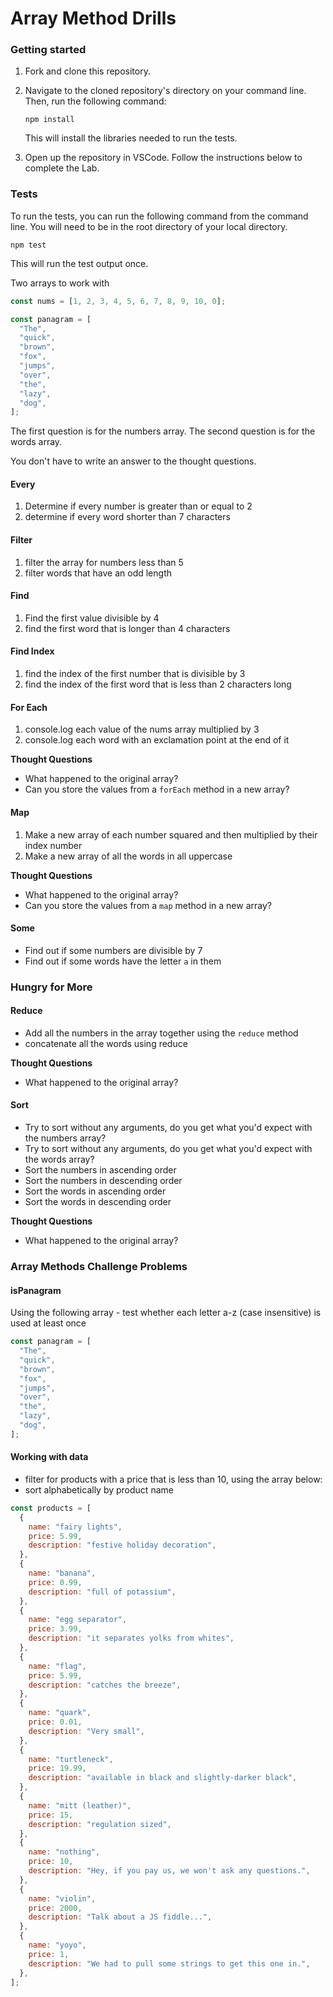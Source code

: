 # Array Method Drills

### Getting started

1. Fork and clone this repository.

1. Navigate to the cloned repository's directory on your command line. Then, run the following command:

   ```
   npm install
   ```

   This will install the libraries needed to run the tests.

1. Open up the repository in VSCode. Follow the instructions below to complete the Lab.

### Tests

To run the tests, you can run the following command from the command line. You will need to be in the root directory of your local directory.

```
npm test
```

This will run the test output once.

Two arrays to work with

```js
const nums = [1, 2, 3, 4, 5, 6, 7, 8, 9, 10, 0];

const panagram = [
  "The",
  "quick",
  "brown",
  "fox",
  "jumps",
  "over",
  "the",
  "lazy",
  "dog",
];
```

The first question is for the numbers array. The second question is for the words array.

You don't have to write an answer to the thought questions.

#### Every

1. Determine if every number is greater than or equal to 2
1. determine if every word shorter than 7 characters

#### Filter

1. filter the array for numbers less than 5
1. filter words that have an odd length

#### Find

1. Find the first value divisible by 4
1. find the first word that is longer than 4 characters

#### Find Index

1. find the index of the first number that is divisible by 3
1. find the index of the first word that is less than 2 characters long

#### For Each

1. console.log each value of the nums array multiplied by 3
1. console.log each word with an exclamation point at the end of it

**Thought Questions**

- What happened to the original array?
- Can you store the values from a `forEach` method in a new array?

#### Map

1. Make a new array of each number squared and then multiplied by their index number
1. Make a new array of all the words in all uppercase

**Thought Questions**

- What happened to the original array?
- Can you store the values from a `map` method in a new array?

#### Some

- Find out if some numbers are divisible by 7
- Find out if some words have the letter `a` in them

### Hungry for More

#### Reduce

- Add all the numbers in the array together using the `reduce` method
- concatenate all the words using reduce

**Thought Questions**

- What happened to the original array?

#### Sort

- Try to sort without any arguments, do you get what you'd expect with the numbers array?
- Try to sort without any arguments, do you get what you'd expect with the words array?
- Sort the numbers in ascending order
- Sort the numbers in descending order
- Sort the words in ascending order
- Sort the words in descending order

**Thought Questions**

- What happened to the original array?

### Array Methods Challenge Problems

#### isPanagram

Using the following array - test whether each letter a-z (case insensitive) is used at least once

```js
const panagram = [
  "The",
  "quick",
  "brown",
  "fox",
  "jumps",
  "over",
  "the",
  "lazy",
  "dog",
];
```

#### Working with data

- filter for products with a price that is less than 10, using the array below:
- sort alphabetically by product name

```js
const products = [
  {
    name: "fairy lights",
    price: 5.99,
    description: "festive holiday decoration",
  },
  {
    name: "banana",
    price: 0.99,
    description: "full of potassium",
  },
  {
    name: "egg separator",
    price: 3.99,
    description: "it separates yolks from whites",
  },
  {
    name: "flag",
    price: 5.99,
    description: "catches the breeze",
  },
  {
    name: "quark",
    price: 0.01,
    description: "Very small",
  },
  {
    name: "turtleneck",
    price: 19.99,
    description: "available in black and slightly-darker black",
  },
  {
    name: "mitt (leather)",
    price: 15,
    description: "regulation sized",
  },
  {
    name: "nothing",
    price: 10,
    description: "Hey, if you pay us, we won't ask any questions.",
  },
  {
    name: "violin",
    price: 2000,
    description: "Talk about a JS fiddle...",
  },
  {
    name: "yoyo",
    price: 1,
    description: "We had to pull some strings to get this one in.",
  },
];
```
